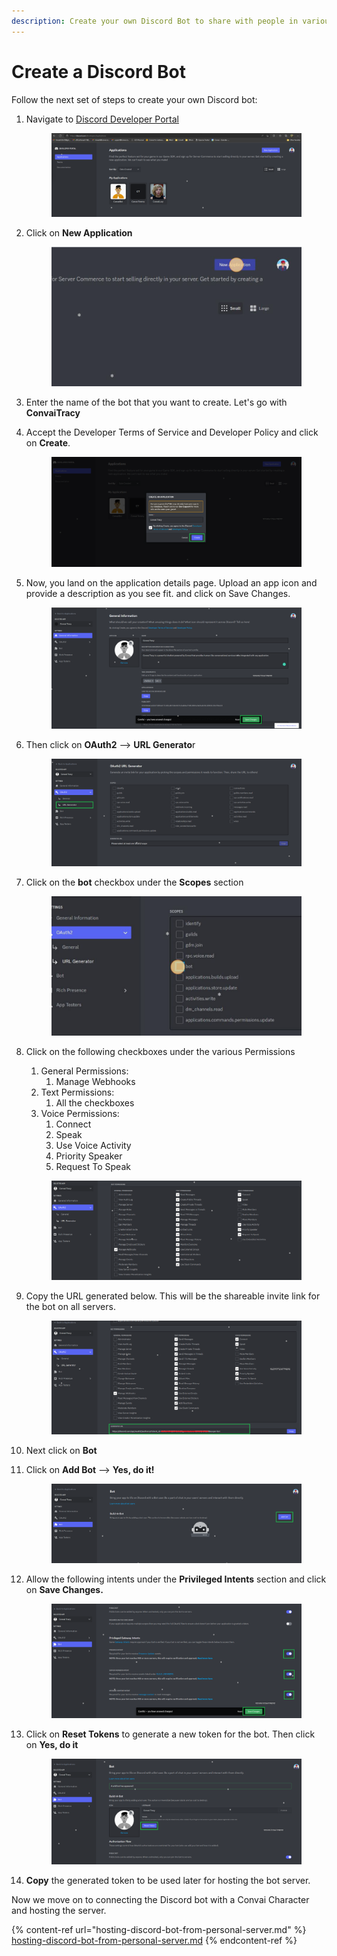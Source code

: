 ```yaml
---
description: Create your own Discord Bot to share with people in various servers.
---
```


# Create a Discord Bot

Follow the next set of steps to create your own Discord bot:

1.  Navigate to [Discord Developer Portal](https://discord.com/developers/applications)



    <figure><img src="../../../.gitbook/assets/dbc-ss-1.png" alt=""><figcaption></figcaption></figure>
2.  Click on **New Application**



    <figure><img src="../../../.gitbook/assets/dbc-ss-2.png" alt=""><figcaption></figcaption></figure>
3. Enter the name of the bot that you want to create. Let's go with **ConvaiTracy**
4.  Accept the Developer Terms of Service and Developer Policy and click on **Create**.



    <figure><img src="../../../.gitbook/assets/dbc-ss-3.png" alt=""><figcaption></figcaption></figure>
5.  Now, you land on the application details page. Upload an app icon and provide a description as you see fit. and click on Save Changes.



    <figure><img src="../../../.gitbook/assets/dbc-ss-4.png" alt=""><figcaption></figcaption></figure>
6.  Then click on **OAuth2** --> **URL Generato**r&#x20;



    <figure><img src="../../../.gitbook/assets/dbc-ss-5.png" alt=""><figcaption></figcaption></figure>
7.  Click on the **bot** checkbox under the **Scopes** section



    <figure><img src="../../../.gitbook/assets/dbc-ss-6.png" alt=""><figcaption></figcaption></figure>
8.  Click on the following checkboxes under the various Permissions

    1. General Permissions:
       1. Manage Webhooks
    2. Text Permissions:
       1. All the checkboxes
    3. Voice Permissions:
       1. Connect
       2. Speak
       3. Use Voice Activity
       4. Priority Speaker
       5. Request To Speak



    <figure><img src="../../../.gitbook/assets/dbc-ss-7.png" alt=""><figcaption></figcaption></figure>
9.  Copy the URL generated below. This will be the shareable invite link for the bot on all servers.



    <figure><img src="../../../.gitbook/assets/dbc-ss-8.png" alt=""><figcaption></figcaption></figure>
10. Next click on **Bot**
11. Click on **Add Bot**  --> **Yes, do it!**



    <figure><img src="../../../.gitbook/assets/dbc-ss-9.png" alt=""><figcaption></figcaption></figure>
12. Allow the following intents under the **Privileged Intents** section and click on **Save Changes.**



    <figure><img src="../../../.gitbook/assets/dbc-ss-10.png" alt=""><figcaption></figcaption></figure>
13. Click on **Reset Tokens** to generate a new token for the bot. Then click on **Yes, do it**



    <figure><img src="../../../.gitbook/assets/dbc-ss-11.png" alt=""><figcaption></figcaption></figure>
14. **Copy** the generated token to be used later for hosting the bot server.

Now we move on to connecting the Discord bot with a Convai Character and hosting the server.

{% content-ref url="hosting-discord-bot-from-personal-server.md" %}
[hosting-discord-bot-from-personal-server.md](hosting-discord-bot-from-personal-server.md)
{% endcontent-ref %}
